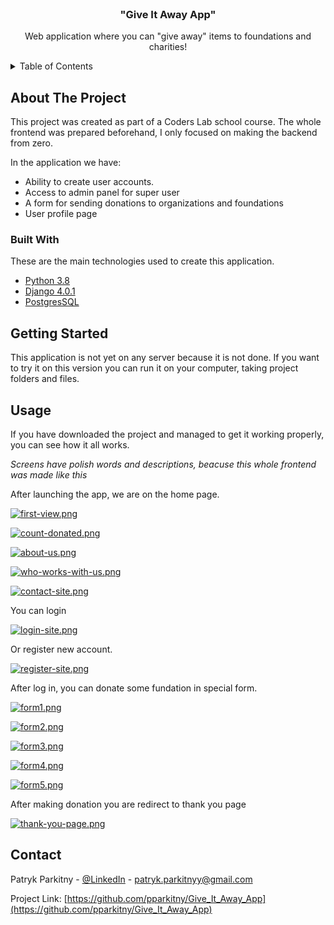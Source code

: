 <br />
  <h3 align="center">"Give It Away App"</h3>

  <p align="center">
    Web application where you can "give away" items to foundations and charities!
  </p>
</div>



<!-- TABLE OF CONTENTS -->
<details>
  <summary>Table of Contents</summary>
  <ol>
    <li>
      <a href="#about-the-project">About The Project</a>
      <ul>
        <li><a href="#built-with">Built With</a></li>
      </ul>
    </li>
    <li>
      <a href="#getting-started">Getting Started</a>
      <ul>
        <li><a href="#prerequisites">Prerequisites</a></li>
        <li><a href="#installation">Installation</a></li>
      </ul>
    </li>
    <li><a href="#usage">Usage</a></li>
    <li><a href="#contact">Contact</a></li>
  </ol>
</details>



<!-- ABOUT THE PROJECT -->
## About The Project

This project was created as part of a Coders Lab school course. The whole frontend was prepared beforehand, I only focused on making the backend from zero.

In the application we have:
* Ability to create user accounts.
* Access to admin panel for super user
* A form for sending donations to organizations and foundations
* User profile page


### Built With

These are the main technologies used to create this application.

* [Python 3.8](https://www.python.org/)
* [Django 4.0.1](https://www.djangoproject.com/)
* [PostgresSQL](https://pypi.org/project/psycopg2-binary/)



<!-- GETTING STARTED -->
## Getting Started

This application is not yet on any server because it is not done. If you want to try it on this version you can run it on your computer, taking project folders and files.


<!-- USAGE EXAMPLES -->
## Usage

If you have downloaded the project and managed to get it working properly, you can see how it all works.

*Screens have polish words and descriptions, beacuse this whole frontend was made like this*

After launching the app, we are on the home page.

[![first-view.png](https://i.postimg.cc/K87QCFdD/first-view.png)](https://postimg.cc/9DMG73XD)

[![count-donated.png](https://i.postimg.cc/8PQ0Yy7D/count-donated.png)](https://postimg.cc/xq55J3GF)

[![about-us.png](https://i.postimg.cc/c4RbGQ33/about-us.png)](https://postimg.cc/CzKNjnmM)

[![who-works-with-us.png](https://i.postimg.cc/sg30jvPN/who-works-with-us.png)](https://postimg.cc/Yhyx82s6)

[![contact-site.png](https://i.postimg.cc/52pK6bnN/contact-site.png)](https://postimg.cc/hXz1YFkH)

You can login

[![login-site.png](https://i.postimg.cc/fbrHfCGG/login-site.png)](https://postimg.cc/B82cqTQp)

Or register new account.

[![register-site.png](https://i.postimg.cc/cHtF9YZr/register-site.png)](https://postimg.cc/vgM7D44s)

After log in, you can donate some fundation in special form.

[![form1.png](https://i.postimg.cc/MHkdhTKt/form1.png)](https://postimg.cc/S2r69m9z)

[![form2.png](https://i.postimg.cc/T1rCG6Kx/form2.png)](https://postimg.cc/y38FX2hp)

[![form3.png](https://i.postimg.cc/7YkK9fRZ/form3.png)](https://postimg.cc/Hj60ssHq)

[![form4.png](https://i.postimg.cc/3wd1Npkn/form4.png)](https://postimg.cc/rd2xYDCr)

[![form5.png](https://i.postimg.cc/Wb8w7Sr5/form5.png)](https://postimg.cc/ykJR1mLR)

After making donation you are redirect to thank you page

[![thank-you-page.png](https://i.postimg.cc/FHnbMRTc/thank-you-page.png)](https://postimg.cc/G4GsYcwh)

<!-- CONTACT -->
## Contact

Patryk Parkitny - [@LinkedIn](https://linkedin.com/in/patryk-parkitny) - patryk.parkitnyy@gmail.com

Project Link: [https://github.com/pparkitny/Give_It_Away_App](https://github.com/pparkitny/Give_It_Away_App)
